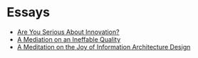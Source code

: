 # Essays

- [Are You Serious About Innovation?](Are_You_Serious_About_Innovating.pdf)
- [A Mediation on an Ineffable Quality](A_Meditation_on_an_Ineffable_Quality.pdf)
- [A Meditation on the Joy of Information Architecture Design](A_Meditation_on_the_Joy_of_Information_Architecture_Design.pdf)
